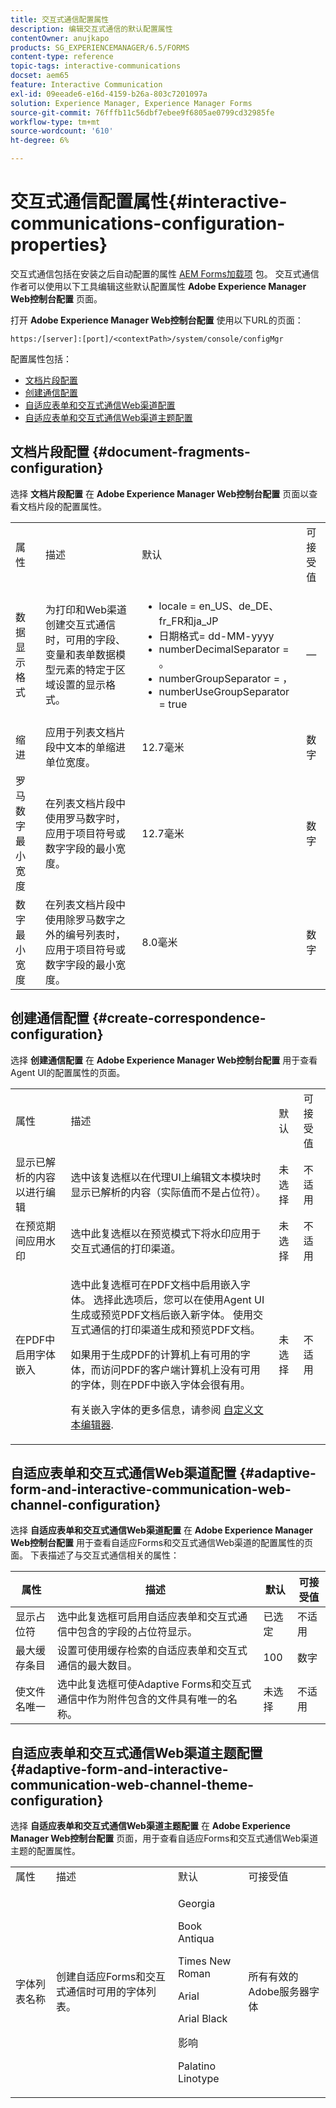 ```yaml
---
title: 交互式通信配置属性
description: 编辑交互式通信的默认配置属性
contentOwner: anujkapo
products: SG_EXPERIENCEMANAGER/6.5/FORMS
content-type: reference
topic-tags: interactive-communications
docset: aem65
feature: Interactive Communication
exl-id: 09eeade6-e16d-4159-b26a-803c7201097a
solution: Experience Manager, Experience Manager Forms
source-git-commit: 76fffb11c56dbf7ebee9f6805ae0799cd32985fe
workflow-type: tm+mt
source-wordcount: '610'
ht-degree: 6%

---
```


# 交互式通信配置属性{#interactive-communications-configuration-properties}

交互式通信包括在安装之后自动配置的属性 [AEM Forms加载项](../../forms/using/installing-configuring-aem-forms-osgi.md) 包。 交互式通信作者可以使用以下工具编辑这些默认配置属性 **Adobe Experience Manager Web控制台配置** 页面。

打开 **Adobe Experience Manager Web控制台配置** 使用以下URL的页面：

`https:/[server]:[port]/<contextPath>/system/console/configMgr`

配置属性包括：

* [文档片段配置](#document-fragments-configuration)
* [创建通信配置](#create-correspondence-configuration)
* [自适应表单和交互式通信Web渠道配置](#adaptive-form-and-interactive-communication-web-channel-configuration)
* [自适应表单和交互式通信Web渠道主题配置](#adaptive-form-and-interactive-communication-web-channel-theme-configuration)

## 文档片段配置 {#document-fragments-configuration}

选择 **文档片段配置** 在 **Adobe Experience Manager Web控制台配置** 页面以查看文档片段的配置属性。

<table>
 <tbody> 
  <tr> 
   <td>属性</td> 
   <td>描述</td> 
   <td>默认</td> 
   <td>可接受值</td> 
  </tr> 
  <tr> 
   <td>数据显示格式</td> 
   <td>为打印和Web渠道创建交互式通信时，可用的字段、变量和表单数据模型元素的特定于区域设置的显示格式。</td> 
   <td> 
    <ul> 
     <li>locale = en_US、de_DE、fr_FR和ja_JP</li> 
     <li>日期格式= dd-MM-yyyy</li> 
     <li>numberDecimalSeparator = 。</li> 
     <li>numberGroupSeparator = ，</li> 
     <li>numberUseGroupSeparator = true</li> 
    </ul> </td> 
   <td><p>—</p> </td> 
  </tr> 
  <tr> 
   <td>缩进</td> 
   <td>应用于列表文档片段中文本的单缩进单位宽度。</td> 
   <td>12.7毫米</td> 
   <td>数字</td> 
  </tr> 
  <tr> 
   <td>罗马数字最小宽度</td> 
   <td>在列表文档片段中使用罗马数字时，应用于项目符号或数字字段的最小宽度。 </td> 
   <td>12.7毫米</td> 
   <td>数字</td> 
  </tr> 
  <tr> 
   <td>数字最小宽度</td> 
   <td>在列表文档片段中使用除罗马数字之外的编号列表时，应用于项目符号或数字字段的最小宽度。</td> 
   <td>8.0毫米</td> 
   <td>数字</td> 
  </tr> 
 </tbody> 
</table>

## 创建通信配置 {#create-correspondence-configuration}

选择 **创建通信配置** 在 **Adobe Experience Manager Web控制台配置** 用于查看Agent UI的配置属性的页面。

<table>
 <tbody> 
  <tr> 
   <td>属性</td> 
   <td>描述</td> 
   <td>默认</td> 
   <td>可接受值</td> 
  </tr> 
  <tr> 
   <td>显示已解析的内容以进行编辑</td> 
   <td>选中该复选框以在代理UI上编辑文本模块时显示已解析的内容（实际值而不是占位符）。</td> 
   <td>未选择</td> 
   <td>不适用</td> 
  </tr> 
  <tr> 
   <td>在预览期间应用水印</td> 
   <td>选中此复选框以在预览模式下将水印应用于交互式通信的打印渠道。</td> 
   <td>未选择</td> 
   <td>不适用</td> 
  </tr> 
  <tr> 
   <td>在PDF中启用字体嵌入</td> 
   <td><p>选中此复选框可在PDF文档中启用嵌入字体。 选择此选项后，您可以在使用Agent UI生成或预览PDF文档后嵌入新字体。 使用交互式通信的打印渠道生成和预览PDF文档。</p> <p>如果用于生成PDF的计算机上有可用的字体，而访问PDF的客户端计算机上没有可用的字体，则在PDF中嵌入字体会很有用。</p> <p>有关嵌入字体的更多信息，请参阅 <a href="../../forms/using/customize-text-editor.md" target="_blank">自定义文本编辑器</a>.</p> </td> 
   <td>未选择</td> 
   <td>不适用</td> 
  </tr> 
 </tbody> 
</table>

## 自适应表单和交互式通信Web渠道配置 {#adaptive-form-and-interactive-communication-web-channel-configuration}

选择 **自适应表单和交互式通信Web渠道配置** 在 **Adobe Experience Manager Web控制台配置** 用于查看自适应Forms和交互式通信Web渠道的配置属性的页面。 下表描述了与交互式通信相关的属性：

| 属性 | 描述 | 默认 | 可接受值 |
|---|---|---|---|
| 显示占位符 | 选中此复选框可启用自适应表单和交互式通信中包含的字段的占位符显示。 | 已选定 | 不适用 |
| 最大缓存条目 | 设置可使用缓存检索的自适应表单和交互式通信的最大数目。 | 100 | 数字 |
| 使文件名唯一 | 选中此复选框可使Adaptive Forms和交互式通信中作为附件包含的文件具有唯一的名称。 | 未选择 | 不适用 |

## 自适应表单和交互式通信Web渠道主题配置 {#adaptive-form-and-interactive-communication-web-channel-theme-configuration}

选择 **自适应表单和交互式通信Web渠道主题配置** 在 **Adobe Experience Manager Web控制台配置** 页面，用于查看自适应Forms和交互式通信Web渠道主题的配置属性。

<table>
 <tbody> 
  <tr> 
   <td>属性</td> 
   <td>描述</td> 
   <td>默认</td> 
   <td>可接受值</td> 
  </tr> 
  <tr> 
   <td>字体列表名称</td> 
   <td>创建自适应Forms和交互式通信时可用的字体列表。</td> 
   <td><p>Georgia</p> <p>Book Antiqua</p> <p>Times New Roman</p> <p>Arial</p> <p>Arial Black</p> <p>影响</p> <p>Palatino Linotype</p> </td> 
   <td>所有有效的Adobe服务器字体</td> 
  </tr> 
 </tbody> 
</table>
